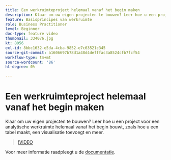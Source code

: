 ```yaml
---
title: Een werkruimteproject helemaal vanaf het begin maken
description: Klaar om uw eigen projecten te bouwen? Leer hoe u een project voor een analytische werkruimte helemaal vanaf het begin bouwt, zoals hoe u een tabel maakt, een visualisatie toevoegt en meer.
feature: Basisprincipes van werkruimte
role: Business Practitioner
level: Beginner
doc-type: feature video
thumbnail: 334076.jpg
kt: 8056
exl-id: 8bbc1632-e5da-4cba-9852-e7c63521c345
source-git-commit: a1606697b78d1a48d4defffac3a8524cfb7fcf54
workflow-type: tm+mt
source-wordcount: '86'
ht-degree: 0%

---
```


# Een werkruimteproject helemaal vanaf het begin maken

Klaar om uw eigen projecten te bouwen? Leer hoe u een project voor een analytische werkruimte helemaal vanaf het begin bouwt, zoals hoe u een tabel maakt, een visualisatie toevoegt en meer.

>[!VIDEO](https://video.tv.adobe.com/v/334076/?quality=12&learn=on)

Voor meer informatie raadpleegt u de [documentatie](https://experienceleague.adobe.com/docs/analytics/analyze/analysis-workspace/home.html?lang=en).
